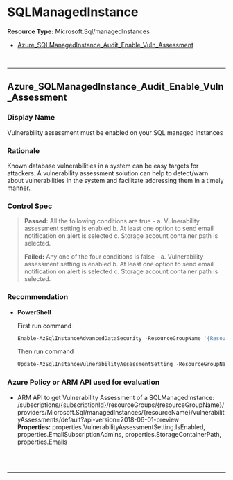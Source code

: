 # SQLManagedInstance

**Resource Type:** Microsoft.Sql/managedInstances

<!-- TOC -->

- [Azure_SQLManagedInstance_Audit_Enable_Vuln_Assessment](#azure_sqlmanagedinstance_audit_enable_vuln_assessment)

<!-- /TOC -->
<br/>

___ 

## Azure_SQLManagedInstance_Audit_Enable_Vuln_Assessment 

### Display Name 
Vulnerability assessment must be enabled on your SQL managed instances 

### Rationale 
Known database vulnerabilities in a system can be easy targets for attackers. A vulnerability assessment solution can help to detect/warn about vulnerabilities in the system and facilitate addressing them in a timely manner. 

### Control Spec 

> **Passed:** 
> All the following conditions are true -
> a. Vulnerability assessment setting is enabled
> b. At least one option to send email notification on alert is selected
> c. Storage account container path is selected.
> 
> **Failed:** 
> Any one of the four conditions is false -
> a. Vulnerability assessment setting is enabled
> b. At least one option to send email notification on alert is selected
> c. Storage account container path is selected.
> 
### Recommendation 
 
- **PowerShell** 

	 First run command 
	 ```powershell
	 Enable-AzSqlInstanceAdvancedDataSecurity -ResourceGroupName '{ResourceGroupName}' -InstanceName '{InstanceName}'
	 ```
	 Then run command 
	 ```powershell
	 Update-AzSqlInstanceVulnerabilityAssessmentSetting -ResourceGroupName '{ResourceGroupName}' -InstanceName '{InstanceName}' -StorageAccountName '{StorageAccountName}' -ScanResultsContainerName 'vulnerability-assessment' -RecurringScansInterval Weekly -EmailAdmins $true -NotificationEmail @('mail1@mail.com' , 'mail2@mail.com')
	 ``` 

<!-- - **Azure Portal** 

- **Enforcement Policy** 

	 [![Link to Azure Policy](https://raw.githubusercontent.com/MSFT-Chirag/AzTS-docs/main/Assets/View_Definition.jpg)](https://portal.azure.com/#blade/Microsoft_Azure_Policy/CreatePolicyDefinitionBlade/uri/<policy-raw-link>) 

	 [![Link to Azure Policy](https://raw.githubusercontent.com/MSFT-Chirag/AzTS-docs/main/Assets/Deploy_To_Azure.jpg)](https://portal.azure.com/#blade/Microsoft_Azure_Policy/CreatePolicyDefinitionBlade/uri/<policy-raw-link>) 

-->
### Azure Policy or ARM API used for evaluation 

- ARM API to get Vulnerability Assessment of a SQLManagedInstance: /subscriptions/{subscriptionId}/resourceGroups/{resourceGroupName}/providers/Microsoft.Sql/managedInstances/{resourceName}/vulnerabilityAssessments/default?api-version=2018-06-01-preview <br />
**Properties:** properties.VulnerabilityAssessmentSetting.IsEnabled, properties.EmailSubscriptionAdmins, properties.StorageContainerPath, properties.Emails
 <br />

<br />

___ 
<!-- 
## Azure_SQLManagedInstance_SI_Remediate_Security_Vulnerabilities 

### Display Name 
Vulnerabilities on your SQL databases should be remediated 

### Rationale 
Known database vulnerabilities in a system can be easy targets for attackers. A vulnerability assessment solution can help to detect/warn about vulnerabilities in the system and facilitate addressing them in a timely manner. 

### Control Spec 

> **Passed:** 
> Passed condition
> 
> **Failed:** 
> Failed condition
> 
> **Verify:** 
> Verify condition
> 
> **NotApplicable:** 
> NotApplicable condition if applicable
> 
### Recommendation 


- **Azure Portal** 

	 Go to security center -> Data & storage -> SQL -> Click on SQL DB Managed instance -> Click on Recommendation in Recommendation List -> Remediate list of vulnerabilities 

- **PowerShell** 

	 ```powershell 
	 $variable = 'apple' 
	 ```  

- **Enforcement Policy** 

	 [![Link to Azure Policy](https://raw.githubusercontent.com/MSFT-Chirag/AzTS-docs/main/Assets/View_Definition.jpg)](https://portal.azure.com/#blade/Microsoft_Azure_Policy/CreatePolicyDefinitionBlade/uri/<policy-raw-link>) 

	 [![Link to Azure Policy](https://raw.githubusercontent.com/MSFT-Chirag/AzTS-docs/main/Assets/Deploy_To_Azure.jpg)](https://portal.azure.com/#blade/Microsoft_Azure_Policy/CreatePolicyDefinitionBlade/uri/<policy-raw-link>) 

### Azure Policy or ARM API used for evaluation 

- Example ARM API to list service and its related property at specified level: /subscriptions/{subscriptionId}/resourceGroups/{resourceGroupName}/providers/Microsoft.ServiceName/service/{serviceName}/tenant/access? 
 <br />
**Properties:** example-property
 <br />

- Example-2 ARM API to list service and its related property at specified level: /subscriptions/{subscriptionId}/resourceGroups/{resourceGroupName}/providers/Microsoft.ServiceName/service/{serviceName}/tenant/access? 
 <br />
**Properties:** example-property
 <br />

<br />

___ 

## Azure_SQLManagedInstance_DP_Use_Secure_TLS_Version 

### Display Name 
Use approved version of TLS for Azure SQL Managed Instance 

### Rationale 
TLS provides privacy and data integrity between client and server. Using approved TLS version significantly reduces risks from security design issues and security bugs that may be present in older versions. 

### Control Settings 
```json 
{
    "MinReqTLSVersion": "1.2",
    "MinTLSVersionNotSet": "None"
}
 ```  

### Control Spec 

> **Passed:** 
> Passed condition
> 
> **Failed:** 
> Failed condition
> 
> **Verify:** 
> Verify condition
> 
> **NotApplicable:** 
> NotApplicable condition if applicable
> 
### Recommendation 

- **Azure Portal** 

	 Configure 'Minimal TLS Version' setting for Azure SQL Managed Instance. Refer: https://docs.microsoft.com/en-us/azure/azure-sql/managed-instance/minimal-tls-version-configure 

- **PowerShell** 

	 ```powershell 
	 $variable = 'apple' 
	 ```  

- **Enforcement Policy** 

	 [![Link to Azure Policy](https://raw.githubusercontent.com/MSFT-Chirag/AzTS-docs/main/Assets/View_Definition.jpg)](https://portal.azure.com/#blade/Microsoft_Azure_Policy/CreatePolicyDefinitionBlade/uri/<policy-raw-link>) 

	 [![Link to Azure Policy](https://raw.githubusercontent.com/MSFT-Chirag/AzTS-docs/main/Assets/Deploy_To_Azure.jpg)](https://portal.azure.com/#blade/Microsoft_Azure_Policy/CreatePolicyDefinitionBlade/uri/<policy-raw-link>) 

### Azure Policy or ARM API used for evaluation 

- Example ARM API to list service and its related property at specified level: /subscriptions/{subscriptionId}/resourceGroups/{resourceGroupName}/providers/Microsoft.ServiceName/service/{serviceName}/tenant/access? 
 <br />
**Properties:** example-property
 <br />

- Example-2 ARM API to list service and its related property at specified level: /subscriptions/{subscriptionId}/resourceGroups/{resourceGroupName}/providers/Microsoft.ServiceName/service/{serviceName}/tenant/access? 
 <br />
**Properties:** example-property
 <br />

<br />

___ 
 -->
